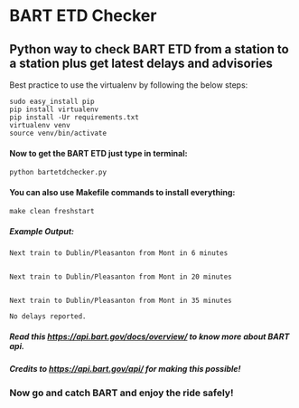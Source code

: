 # BART ETD Checker

## Python way to check BART ETD from a station to a station plus get latest delays and advisories

Best practice to use the virtualenv by following the below steps:

```
sudo easy_install pip
pip install virtualenv
pip install -Ur requirements.txt
virtualenv venv
source venv/bin/activate
```

#### Now to get the BART ETD just type in terminal:

`python bartetdchecker.py`

#### You can also use Makefile commands to install everything:

`make clean freshstart`

##### Example Output:

```
Next train to Dublin/Pleasanton from Mont in 6 minutes


Next train to Dublin/Pleasanton from Mont in 20 minutes


Next train to Dublin/Pleasanton from Mont in 35 minutes

No delays reported.
```

##### Read this https://api.bart.gov/docs/overview/ to know more about BART api.

##### Credits to https://api.bart.gov/api/ for making this possible!

### Now go and catch BART and enjoy the ride safely!